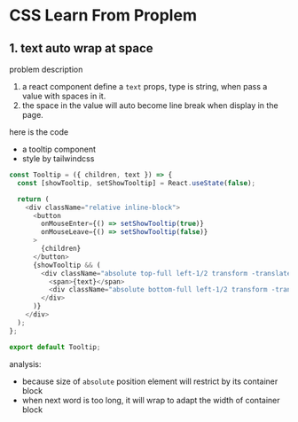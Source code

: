 # CSS Learn From Proplem

## 1. text auto wrap at space

problem description

1. a react component define a `text` props, type is string, when pass a value with spaces in it.
2. the space in the value will auto become line break when display in the page.

here is the code

- a tooltip component
- style by tailwindcss

```js
const Tooltip = ({ children, text }) => {
  const [showTooltip, setShowTooltip] = React.useState(false);

  return (
    <div className="relative inline-block">
      <button
        onMouseEnter={() => setShowTooltip(true)}
        onMouseLeave={() => setShowTooltip(false)}
      >
        {children}
      </button>
      {showTooltip && (
        <div className="absolute top-full left-1/2 transform -translate-x-1/2 mt-2 p-2 rounded-md bg-gray-800 text-white text-center">
          <span>{text}</span>
          <div className="absolute bottom-full left-1/2 transform -translate-x-1/2 translate-y-1/2 w-4 h-4 rotate-45 bg-gray-800"></div>
        </div>
      )}
    </div>
  );
};

export default Tooltip;
```

analysis:

- because size of `absolute` position element will restrict by its container block
- when next word is too long, it will wrap to adapt the width of container block